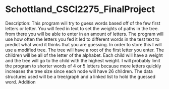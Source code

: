 # Schottland_CSCI2275_FinalProject

Description:
This program will try to guess words based off of the few first letters or letter. You will feed in text to set the weights of paths in the tree.
from there you will be able to enter in an amount of letters. The program will use how often the letters you fed it led to different words in the test
text to predict what word it thinks that you are guessing. In order to store this I will use a modified tree. The tree will have a root of the first letter you enter. 
The children will be all of the letter of the alphabet. Each child will have a weight and the tree will go to the child with the highest weight. I will probably limit the program to shorter words of 4 or 5 letters because more letters quickly increases the tree size since each node will have 26 children. The data structures used will be a tree/graph and a linked list to hold the guessed word. 
Addition
